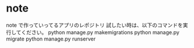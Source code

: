 # note
note で作っていってるアプリのレポジトリ
試したい時は、以下のコマンドを実行してください。
python manage.py makemigrations 
python manage.py migrate
python manage.py runserver 
